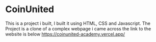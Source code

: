 # CoinUnited
This is a project i built,
I built it using HTML, CSS and Javascript.
The Project is a clone of a complex webpage i came across
the link to the website is below
https://coinunited-academy.vercel.app/
